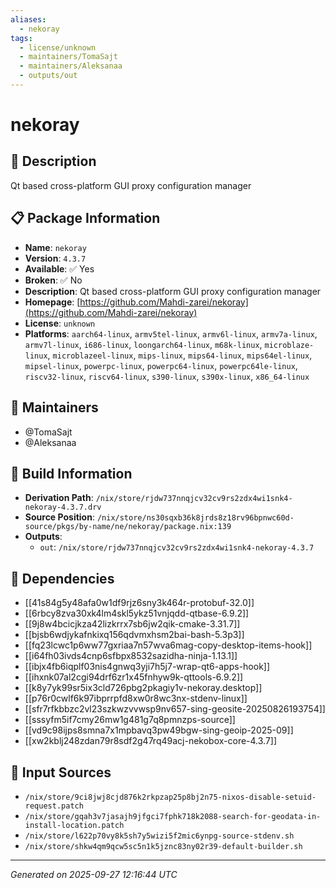 ```yaml
---
aliases:
  - nekoray
tags:
  - license/unknown
  - maintainers/TomaSajt
  - maintainers/Aleksanaa
  - outputs/out
---
```


# nekoray

## 📝 Description

Qt based cross-platform GUI proxy configuration manager

## 📋 Package Information

- **Name**: `nekoray`
- **Version**: `4.3.7`
- **Available**: ✅ Yes
- **Broken**: ✅ No
- **Description**: Qt based cross-platform GUI proxy configuration manager
- **Homepage**: [https://github.com/Mahdi-zarei/nekoray](https://github.com/Mahdi-zarei/nekoray)
- **License**: `unknown`
- **Platforms**: `aarch64-linux`, `armv5tel-linux`, `armv6l-linux`, `armv7a-linux`, `armv7l-linux`, `i686-linux`, `loongarch64-linux`, `m68k-linux`, `microblaze-linux`, `microblazeel-linux`, `mips-linux`, `mips64-linux`, `mips64el-linux`, `mipsel-linux`, `powerpc-linux`, `powerpc64-linux`, `powerpc64le-linux`, `riscv32-linux`, `riscv64-linux`, `s390-linux`, `s390x-linux`, `x86_64-linux`
## 👥 Maintainers

- @TomaSajt
- @Aleksanaa


## 🔧 Build Information

- **Derivation Path**: `/nix/store/rjdw737nnqjcv32cv9rs2zdx4wi1snk4-nekoray-4.3.7.drv`
- **Source Position**: `/nix/store/ns30sqxb36k8jrds8z18rv96bpnwc60d-source/pkgs/by-name/ne/nekoray/package.nix:139`
- **Outputs**:
  - `out`:  `/nix/store/rjdw737nnqjcv32cv9rs2zdx4wi1snk4-nekoray-4.3.7`

## 🔗 Dependencies

- [[41s84g5y48afa0w1df9rjz6sny3k464r-protobuf-32.0]]
- [[6rbcy8zva30xk4lm4skl5ykz51vnjqdd-qtbase-6.9.2]]
- [[9j8w4bcicjkza42lizkrrx7sb6jw2qik-cmake-3.31.7]]
- [[bjsb6wdjykafnkixq156qdvmxhsm2bai-bash-5.3p3]]
- [[fq23lcwc1p6ww77gxriaa7n57wva6mag-copy-desktop-items-hook]]
- [[i64fh03ivds4cnp6sfbpx8532sazidha-ninja-1.13.1]]
- [[ibjx4fb6iqplf03nis4gnwq3yji7h5j7-wrap-qt6-apps-hook]]
- [[ihxnk07al2cgi94drf6zr1x45fnhyw9k-qttools-6.9.2]]
- [[k8y7yk99sr5ix3cld726pbg2pkagiy1v-nekoray.desktop]]
- [[p76r0cwlf6k97ibprrpfd8xw0r8wc3nx-stdenv-linux]]
- [[sfr7rfkbbzc2vl23szkwzvvwsp9nv657-sing-geosite-20250826193754]]
- [[sssyfm5if7cmy26mw1g481g7q8pmnzps-source]]
- [[vd9c98ijps8smna7x1mpbavq3pw49bgw-sing-geoip-2025-09]]
- [[xw2kblj248zdan79r8sdf2g47rq49acj-nekobox-core-4.3.7]]

## 📁 Input Sources

- `/nix/store/9ci8jwj8cjd876k2rkpzap25p8bj2n75-nixos-disable-setuid-request.patch`
- `/nix/store/gqah3v7jasajh9jfgci7fphk718k2088-search-for-geodata-in-install-location.patch`
- `/nix/store/l622p70vy8k5sh7y5wizi5f2mic6ynpg-source-stdenv.sh`
- `/nix/store/shkw4qm9qcw5sc5n1k5jznc83ny02r39-default-builder.sh`

---
*Generated on 2025-09-27 12:16:44 UTC*
